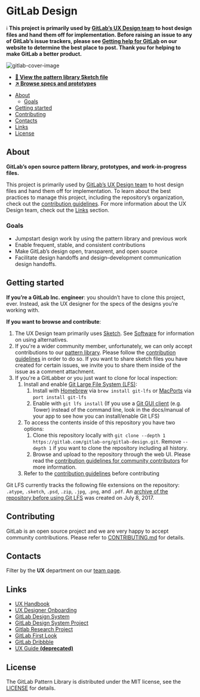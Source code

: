 # GitLab Design

:information_source: **This project is primarily used by [GitLab’s UX Design team][ux-handbook]
to host design files and hand them off for implementation. Before raising an
issue to any of GitLab’s issue trackers, please see [Getting help for GitLab](https://about.gitlab.com/getting-help/) on our
website to determine the best place to post. Thank you for helping to make GitLab a better product.**

![gitlab-cover-image](https://gitlab.com/gitlab-org/gitlab-design/raw/master/gitlab-cover-image.jpg)

- **[👀 View the pattern library Sketch file](/gitlab-pattern-library.sketch)**
- **[:arrow_upper_right: Browse specs and prototypes][design-pages]**

<!-- Table of contents generated with DocToc: https://github.com/thlorenz/doctoc -->
<!-- START doctoc generated TOC please keep comment here to allow auto update -->
<!-- DON'T EDIT THIS SECTION, INSTEAD RE-RUN doctoc TO UPDATE -->


- [About](#about)
  - [Goals](#goals)
- [Getting started](#getting-started)
- [Contributing](#contributing)
- [Contacts](#contacts)
- [Links](#links)
- [License](#license)

<!-- END doctoc generated TOC please keep comment here to allow auto update -->

## About

**GitLab’s open source pattern library, prototypes, and work-in-progress files.**

This project is primarily used by [GitLab’s UX Design team][ux-handbook] to host design
files and hand them off for implementation. To learn about the best
practices to manage this project, including the repository’s organization,
check out the [contribution guidelines](/CONTRIBUTING.md). For more information
about the UX Design team, check out the [Links](#links) section.

### Goals

- Jumpstart design work by using the pattern library and previous work
- Enable frequent, stable, and consistent contributions
- Make GitLab’s design open, transparent, and open source
- Facilitate design handoffs and design–development communication design handoffs.

## Getting started

**If you’re a GitLab Inc. engineer**: you shouldn’t have to clone this project,
ever. Instead, ask the UX designer for the specs of the designs you’re working with.

**If you want to browse and contribute**:

1. The UX Design team primarily uses [Sketch](https://www.sketchapp.com/). See [Software](/CONTRIBUTING.md#software) for information on using alternatives.
1. If you're a wider community member, unfortunately, we can only accept contributions to our [pattern library](/gitlab-pattern-library.sketch). Please follow the [contribution guidelines](/CONTRIBUTING.md#for-wider-community-contributors-) in order to do so. If you want to share sketch files you have created for certain issues, we invite you to share them inside of the issue as a comment attachment.
1. If you're a GitLabber or you just want to clone for local inspection:
    1. Install and enable [Git Large File System (LFS)](https://about.gitlab.com/2017/01/30/getting-started-with-git-lfs-tutorial/):
        1. Install with [Homebrew](https://github.com/Homebrew/brew) via `brew install git-lfs` or [MacPorts](https://www.macports.org/) via `port install git-lfs`
        1. Enable with `git lfs install` (If you use a [Git GUI client](https://git-scm.com/download/gui/mac) (e.g. Tower) instead of the command line, look in the docs/manual of your app to see how you can install/enable Git LFS)
    1. To access the contents inside of this repository you have two options:
        1. Clone this repository locally with `git clone --depth 1 https://gitlab.com/gitlab-org/gitlab-design.git`. Remove `--depth 1` if you want to clone the repository including all history. 
        2. Browse and upload to the repository through the web UI. Please read the [contribution guidelines for community contributors](https://gitlab.com/gitlab-org/gitlab-design/blob/e6047ad417bbfe12fdeafd1aa729fd958180d32a/CONTRIBUTING.md#for-wider-community-contributors-) for more information.
    1. Refer to the [contribution guidelines](/CONTRIBUTING.md) before contributing

Git LFS currently tracks the following file extensions on the repository:
`.atype`, `.sketch`, `.psd`, `.zip`, `.jpg`, `.png`, and `.pdf`.
An [archive of the repository before using Git LFS](https://gitlab.com/gitlab-org/gitlab-design-archive)
was created on July 8, 2017.

## Contributing

GitLab is an open source project and we are very happy to accept community
contributions. Please refer to [CONTRIBUTING.md](/CONTRIBUTING.md) for details.

## Contacts

Filter by the **UX** department on our [team page](https://about.gitlab.com/team/).

## Links

- [UX Handbook][ux-handbook]
- [UX Designer Onboarding](https://about.gitlab.com/handbook/engineering/ux/uxdesigner-onboarding/)
- [GitLab Design System](https://design.gitlab.com)
- [GitLab Design System Project](https://gitlab.com/gitlab-org/gitlab-services/design.gitlab.com)
- [Gitlab Research Project](https://gitlab.com/gitlab-org/ux-research)
- [GitLab First Look](https://about.gitlab.com/community/gitlab-first-look/index.html)
- [GitLab Dribbble](https://dribbble.com/gitlab)
- [UX Guide **(deprecated)**](https://docs.gitlab.com/ce/development/ux_guide/)

## License

The GitLab Pattern Library is distributed under the MIT license, see the
[LICENSE](/LICENSE) for details.

[design-pages]: https://gitlab-org.gitlab.io/gitlab-design
[ux-handbook]: https://about.gitlab.com/handbook/engineering/ux/
